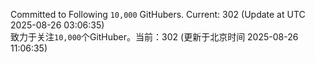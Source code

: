 Committed to Following `10,000` GitHubers. Current: <!-- FOLLOWING_COUNT -->302<!-- FOLLOWING_COUNT --> (Update at UTC <!-- LAST_UPDATED -->2025-08-26 03:06:35<!-- LAST_UPDATED -->)<br>
致力于关注`10,000`个GitHuber。当前：<!-- FOLLOWING_COUNT -->302<!-- FOLLOWING_COUNT --> (更新于北京时间 <!-- LAST_UPDATED_CST -->2025-08-26 11:06:35<!-- LAST_UPDATED_CST -->)
